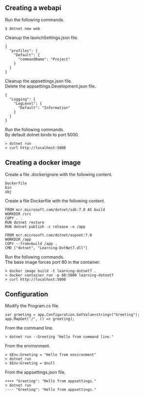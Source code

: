 Creating a webapi
-----------------
Run the following commands.

    $ dotnet new web

Cleanup the launchSettings.json file.

    {
      "profiles": {
        "Default": {
          "commandName": "Project"
        }
      }
    }

Cleanup the appsettings.json file.  
Delete the appsettings.Development.json file.

    {
      "Logging": {
        "LogLevel": {
          "Default": "Information"
        }
      }
    }

Run the following commands.  
By default dotnet binds to port 5000.

    > dotnet run
    > curl http://localhost:5000

Creating a docker image
-----------------------
Create a file .dockerignore with the following content.

    Dockerfile
    bin
    obj

Create a file Dockerfile with the following content.  

    FROM mcr.microsoft.com/dotnet/sdk:7.0 AS build
    WORKDIR /src
    COPY . .
    RUN dotnet restore
    RUN dotnet publish -c release -o /app

    FROM mcr.microsoft.com/dotnet/aspnet:7.0
    WORKDIR /app
    COPY --from=build /app .
    CMD ["dotnet", "Learning-DotNet7.dll"]

Run the following commands.  
The base image forces port 80 in the container.

    > docker image build -t learning-dotnet7 .
    > docker container run -p 80:5000 learning-dotnet7
    > curl http://localhost:5000

Configuration
-------------
Modify the Program.cs file.

    var greeting = app.Configuration.GetValue<string>("Greeting");
    app.MapGet("/", () => greeting);

From the command line.

    > dotnet run --Greeting "Hello from command line."

From the environment.

    > $Env:Greeting = "Hello from environment"
    > dotnet run
    > $Env:Greeting = $null

From the appsettings.json file.

    ++++ "Greeting": "Hello from appsettings."
    > dotnet run
    ---- "Greeting": "Hello from appsettings."
